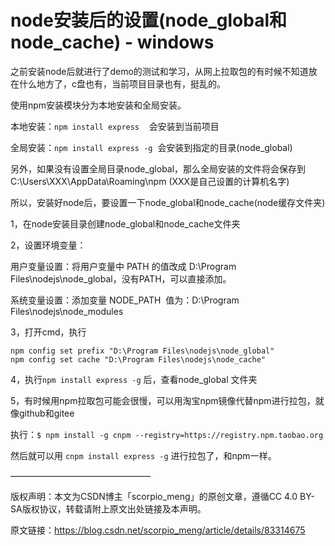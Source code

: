 
# node安装后的设置(node_global和node_cache) - windows #

之前安装node后就进行了demo的测试和学习，从网上拉取包的有时候不知道放在什么地方了，c盘也有，当前项目目录也有，挺乱的。

使用npm安装模块分为本地安装和全局安装。

本地安装：`npm install express`    会安装到当前项目

全局安装：`npm install express -g`  会安装到指定的目录(node_global)

另外，如果没有设置全局目录node_global，那么全局安装的文件将会保存到 C:\Users\XXX\AppData\Roaming\npm (XXX是自己设置的计算机名字)

所以，安装好node后，要设置一下node_global和node_cache(node缓存文件夹)

1，在node安装目录创建node_global和node_cache文件夹

2，设置环境变量：

用户变量设置：将用户变量中 PATH 的值改成 D:\Program Files\nodejs\node_global，没有PATH，可以直接添加。

系统变量设置：添加变量 NODE_PATH  值为：D:\Program Files\nodejs\node_modules

3，打开cmd，执行

```
npm config set prefix "D:\Program Files\nodejs\node_global"   
npm config set cache "D:\Program Files\nodejs\node_cache"
```


4，执行`npm install express -g` 后，查看node_global 文件夹



5，有时候用npm拉取包可能会很慢，可以用淘宝npm镜像代替npm进行拉包，就像github和gitee

执行：`$ npm install -g cnpm --registry=https://registry.npm.taobao.org`

然后就可以用 `cnpm install express -g` 进行拉包了，和npm一样。

————————————————

版权声明：本文为CSDN博主「scorpio_meng」的原创文章，遵循CC 4.0 BY-SA版权协议，转载请附上原文出处链接及本声明。

原文链接：https://blog.csdn.net/scorpio_meng/article/details/83314675